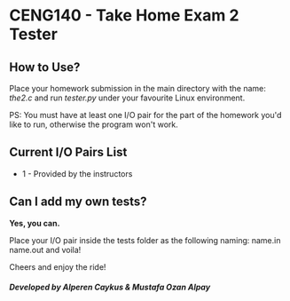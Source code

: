 <h1>CENG140 - Take Home Exam 2 Tester</h1>
<h2>How to Use?</h2>
<p>Place your homework submission in the main directory with the name: <i>the2.c</i> and run <i>tester.py</i> under your favourite Linux environment.</p>
<p>PS: You must have at least one I/O pair for the part of the homework you'd like to run, otherwise the program won't work.</p>
<h2>Current I/O Pairs List</h2>
<ul><li>1 - Provided by the instructors</li>

</ul>
<h2>Can I add my own tests?</h2>
<p><b>Yes, you can.</b></p>
<p>Place your I/O pair inside the tests folder as the following naming: name.in name.out and voila!</p>
<p>Cheers and enjoy the ride!</p>
<h5>Developed by <i>Alperen Caykus & Mustafa Ozan Alpay</i></h6>
